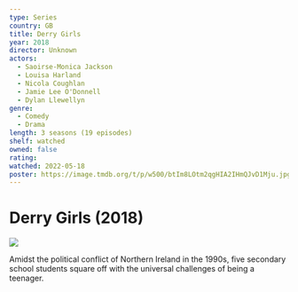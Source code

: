 ```yaml
---
type: Series
country: GB
title: Derry Girls
year: 2018
director: Unknown
actors:
  - Saoirse-Monica Jackson
  - Louisa Harland
  - Nicola Coughlan
  - Jamie Lee O'Donnell
  - Dylan Llewellyn
genre:
  - Comedy
  - Drama
length: 3 seasons (19 episodes)
shelf: watched
owned: false
rating:
watched: 2022-05-18
poster: https://image.tmdb.org/t/p/w500/btIm8LOtm2qgHIA2IHmQJvD1Mju.jpg
---
```


# Derry Girls (2018)

![](https://image.tmdb.org/t/p/w500/btIm8LOtm2qgHIA2IHmQJvD1Mju.jpg)

Amidst the political conflict of Northern Ireland in the 1990s, five secondary school students square off with the universal challenges of being a teenager.